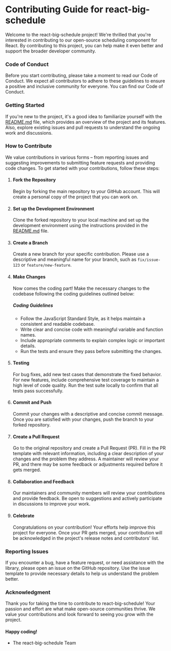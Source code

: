# Contributing Guide for react-big-schedule
Welcome to the react-big-schedule project! We're thrilled that you're interested in contributing to our open-source scheduling component for React. By contributing to this project, you can help make it even better and support the broader developer community.
### Code of Conduct
Before you start contributing, please take a moment to read our Code of Conduct. We expect all contributors to adhere to these guidelines to ensure a positive and inclusive community for everyone. You can find our Code of Conduct.
### Getting Started
If you're new to the project, it's a good idea to familiarize yourself with the [README.md](https://github.com/react-scheduler/react-big-schedule/blob/master/README.md) file, which provides an overview of the project and its features. Also, explore existing issues and pull requests to understand the ongoing work and discussions.
### How to Contribute
We value contributions in various forms – from reporting issues and suggesting improvements to submitting feature requests and providing code changes. To get started with your contributions, follow these steps:
1. #### Fork the Repository
    Begin by forking the main repository to your GitHub account. This will create a personal copy of the project that you can work on.
2. #### Set up the Development Environment
     Clone the forked repository to your local machine and set up the development environment using the instructions provided in the [README.md](https://github.com/react-scheduler/react-big-schedule/blob/master/README.md) file.
3. #### Create a Branch
      Create a new branch for your specific contribution. Please use a descriptive and meaningful name for your branch, such as `fix/issue-123` or `feature/new-feature`.
4. #### Make Changes
      Now comes the coding part! Make the necessary changes to the codebase following the coding guidelines outlined below:

   ##### Coding Guidelines
   - Follow the JavaScript Standard Style, as it helps maintain a consistent and readable codebase.
   - Write clear and concise code with meaningful variable and function names.
   - Include appropriate comments to explain complex logic or important details.
   - Run the tests and ensure they pass before submitting the changes.
5. #### Testing
      For bug fixes, add new test cases that demonstrate the fixed behavior. For new features, include comprehensive test coverage to maintain a high level of code quality. Run the test suite locally to confirm that all tests pass successfully.
6. #### Commit and Push
     Commit your changes with a descriptive and concise commit message. Once you are satisfied with your changes, push the branch to your forked repository.
7. #### Create a Pull Request
    Go to the original repository and create a Pull Request (PR). Fill in the PR template with relevant information, including a clear description of your changes and the problem they address. A maintainer will review your PR, and there may be some feedback or adjustments required before it gets merged.
8. #### Collaboration and Feedback
     Our maintainers and community members will review your contributions and provide feedback. Be open to suggestions and actively participate in discussions to improve your work.
10. #### Celebrate
      Congratulations on your contribution! Your efforts help improve this project for everyone. Once your PR gets merged, your contribution will be acknowledged in the project's release notes and contributors' list.

### Reporting Issues
  If you encounter a bug, have a feature request, or need assistance with the library, please open an issue on the GitHub repository. Use the issue template to provide necessary details to help us understand the problem better.
### Acknowledgment
  Thank you for taking the time to contribute to react-big-schedule! Your passion and effort are what make open-source communities thrive. We value your contributions and look forward to seeing you grow with the project.
#### Happy coding!

- The react-big-schedule Team 
